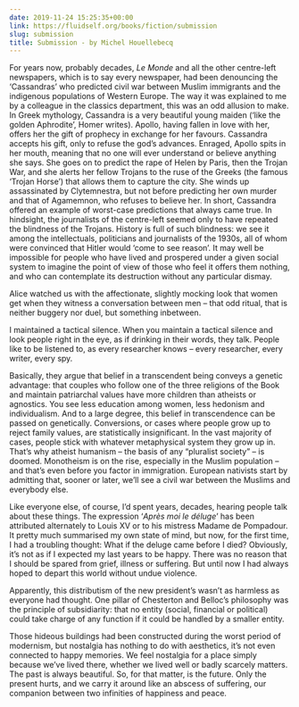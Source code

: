 ```yaml
---
date: 2019-11-24 15:25:35+00:00
link: https://fluidself.org/books/fiction/submission
slug: submission
title: Submission - by Michel Houellebecq
---
```


For years now, probably decades, _Le Monde_ and all the other centre-left newspapers, which is to say every newspaper, had been denouncing the ‘Cassandras’ who predicted civil war between Muslim immigrants and the indigenous populations of Western Europe. The way it was explained to me by a colleague in the classics department, this was an odd allusion to make. In Greek mythology, Cassandra is a very beautiful young maiden (‘like the golden Aphrodite’, Homer writes). Apollo, having fallen in love with her, offers her the gift of prophecy in exchange for her favours. Cassandra accepts his gift, only to refuse the god’s advances. Enraged, Apollo spits in her mouth, meaning that no one will ever understand or believe anything she says. She goes on to predict the rape of Helen by Paris, then the Trojan War, and she alerts her fellow Trojans to the ruse of the Greeks (the famous ‘Trojan Horse’) that allows them to capture the city. She winds up assassinated by Clytemnestra, but not before predicting her own murder and that of Agamemnon, who refuses to believe her. In short, Cassandra offered an example of worst-case predictions that always came true. In hindsight, the journalists of the centre-left seemed only to have repeated the blindness of the Trojans. History is full of such blindness: we see it among the intellectuals, politicians and journalists of the 1930s, all of whom were convinced that Hitler would ‘come to see reason’. It may well be impossible for people who have lived and prospered under a given social system to imagine the point of view of those who feel it offers them nothing, and who can contemplate its destruction without any particular dismay.

Alice watched us with the affectionate, slightly mocking look that women get when they witness a conversation between men – that odd ritual, that is neither buggery nor duel, but something inbetween.

I maintained a tactical silence. When you maintain a tactical silence and look people right in the eye, as if drinking in their words, they talk. People like to be listened to, as every researcher knows – every researcher, every writer, every spy.

Basically, they argue that belief in a transcendent being conveys a genetic advantage: that couples who follow one of the three religions of the Book and maintain patriarchal values have more children than atheists or agnostics. You see less education among women, less hedonism and individualism. And to a large degree, this belief in transcendence can be passed on genetically. Conversions, or cases where people grow up to reject family values, are statistically insignificant. In the vast majority of cases, people stick with whatever metaphysical system they grow up in. That’s why atheist humanism – the basis of any “pluralist society” – is doomed. Monotheism is on the rise, especially in the Muslim population – and that’s even before you factor in immigration. European nativists start by admitting that, sooner or later, we’ll see a civil war between the Muslims and everybody else.

Like everyone else, of course, I’d spent years, decades, hearing people talk about these things. The expression ‘_Après moi le déluge_’ has been attributed alternately to Louis XV or to his mistress Madame de Pompadour. It pretty much summarised my own state of mind, but now, for the first time, I had a troubling thought: What if the deluge came before I died? Obviously, it’s not as if I expected my last years to be happy. There was no reason that I should be spared from grief, illness or suffering. But until now I had always hoped to depart this world without undue violence.

Apparently, this distributism of the new president’s wasn’t as harmless as everyone had thought. One pillar of Chesterton and Belloc’s philosophy was the principle of subsidiarity: that no entity (social, financial or political) could take charge of any function if it could be handled by a smaller entity.

Those hideous buildings had been constructed during the worst period of modernism, but nostalgia has nothing to do with aesthetics, it’s not even connected to happy memories. We feel nostalgia for a place simply because we’ve lived there, whether we lived well or badly scarcely matters. The past is always beautiful. So, for that matter, is the future. Only the present hurts, and we carry it around like an abscess of suffering, our companion between two infinities of happiness and peace.
